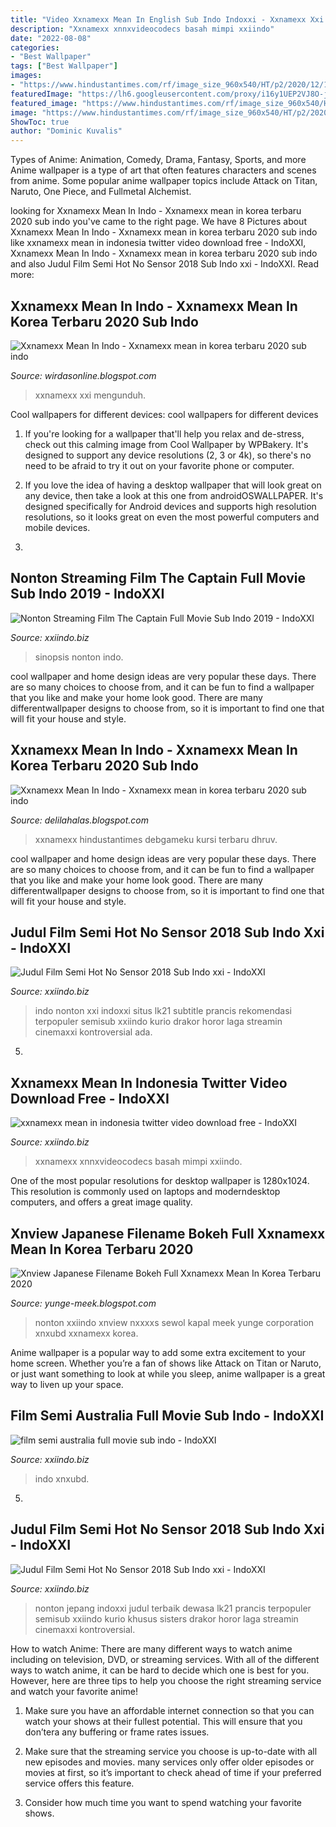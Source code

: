 ```yaml
---
title: "Video Xxnamexx Mean In English Sub Indo Indoxxi - Xxnamexx Xxi Mengunduh"
description: "Xxnamexx xnnxvideocodecs basah mimpi xxiindo"
date: "2022-08-08"
categories:
- "Best Wallpaper"
tags: ["Best Wallpaper"]
images:
- "https://www.hindustantimes.com/rf/image_size_960x540/HT/p2/2020/12/10/Pictures/_9fed7ff2-3ae7-11eb-b07e-614fa469275b.jpg"
featuredImage: "https://lh6.googleusercontent.com/proxy/i16y1UEP2VJ8O-jkRfCZIEQsX8KpiDpR_4KvkY4tehOfgcoZ_GAOneIjcV00xJniv1cwTbeTQzu5XKrYwzkwENbElCv56QOP0GCCILCRnJVO-RdaG-cYoDyTWofgegpFG2PAr7hNgpy-ZDqbdFS51n8P3ZA0fOej=w1200-h630-p-k-no-nu"
featured_image: "https://www.hindustantimes.com/rf/image_size_960x540/HT/p2/2020/12/10/Pictures/_9fed7ff2-3ae7-11eb-b07e-614fa469275b.jpg"
image: "https://www.hindustantimes.com/rf/image_size_960x540/HT/p2/2020/12/10/Pictures/_9fed7ff2-3ae7-11eb-b07e-614fa469275b.jpg"
ShowToc: true
author: "Dominic Kuvalis"
---
```



Types of Anime: Animation, Comedy, Drama, Fantasy, Sports, and more
Anime wallpaper is a type of art that often features characters and scenes from anime. Some popular anime wallpaper topics include Attack on Titan, Naruto, One Piece, and Fullmetal Alchemist.

	

		
looking for Xxnamexx Mean In Indo - Xxnamexx mean in korea terbaru 2020 sub indo you've came to the right page. We have 8 Pictures about Xxnamexx Mean In Indo - Xxnamexx mean in korea terbaru 2020 sub indo like xxnamexx mean in indonesia twitter video download free - IndoXXI, Xxnamexx Mean In Indo - Xxnamexx mean in korea terbaru 2020 sub indo and also Judul Film Semi Hot No Sensor 2018 Sub Indo xxi - IndoXXI. Read more:
		
    
## Xxnamexx Mean In Indo - Xxnamexx Mean In Korea Terbaru 2020 Sub Indo

<img loading=lazy src="https://lh6.googleusercontent.com/proxy/i16y1UEP2VJ8O-jkRfCZIEQsX8KpiDpR_4KvkY4tehOfgcoZ_GAOneIjcV00xJniv1cwTbeTQzu5XKrYwzkwENbElCv56QOP0GCCILCRnJVO-RdaG-cYoDyTWofgegpFG2PAr7hNgpy-ZDqbdFS51n8P3ZA0fOej=w1200-h630-p-k-no-nu" onerror="this.onerror=null;this.src='https://tse1.mm.bing.net/th?id=OIP.9527WnSXnn4qKzX4aJ5r4gHaD4&amp;pid=15.1';" alt="Xxnamexx Mean In Indo - Xxnamexx mean in korea terbaru 2020 sub indo">

_Source: wirdasonline.blogspot.com_

>xxnamexx xxi mengunduh. 

	

Cool wallpapers for different devices:
cool wallpapers for different devices 

1. If you're looking for a wallpaper that'll help you relax and de-stress, check out this calming image from Cool Wallpaper by WPBakery. It's designed to support any device resolutions (2, 3 or 4k), so there's no need to be afraid to try it out on your favorite phone or computer.

2. If you love the idea of having a desktop wallpaper that will look great on any device, then take a look at this one from androidOSWALLPAPER. It's designed specifically for Android devices and supports high resolution resolutions, so it looks great on even the most powerful computers and mobile devices.

3.

    
## Nonton Streaming Film The Captain Full Movie Sub Indo 2019 - IndoXXI

<img loading=lazy src="https://xxiindo.biz/wp-content/uploads/2020/09/Nonton-Streaming-Film-The-Captain-Full-Movie-Sub-Indo-2019.jpg" onerror="this.onerror=null;this.src='https://tse4.mm.bing.net/th?id=OIP.pm-IMMsFiUTJKK_RuCuByAHaD6&amp;pid=15.1';" alt="Nonton Streaming Film The Captain Full Movie Sub Indo 2019 - IndoXXI">

_Source: xxiindo.biz_

>sinopsis nonton indo. 

	

cool wallpaper and home design ideas are very popular these days. There are so many choices to choose from, and it can be fun to find a wallpaper that you like and make your home look good. There are many differentwallpaper designs to choose from, so it is important to find one that will fit your house and style.

    
## Xxnamexx Mean In Indo - Xxnamexx Mean In Korea Terbaru 2020 Sub Indo

<img loading=lazy src="https://www.hindustantimes.com/rf/image_size_960x540/HT/p2/2020/12/10/Pictures/_9fed7ff2-3ae7-11eb-b07e-614fa469275b.jpg" onerror="this.onerror=null;this.src='https://tse3.mm.bing.net/th?id=OIP.VH3qrQC_tdo4JyhRQ_MePwHaEK&amp;pid=15.1';" alt="Xxnamexx Mean In Indo - Xxnamexx mean in korea terbaru 2020 sub indo">

_Source: delilahalas.blogspot.com_

>xxnamexx hindustantimes debgameku kursi terbaru dhruv. 

	

cool wallpaper and home design ideas are very popular these days. There are so many choices to choose from, and it can be fun to find a wallpaper that you like and make your home look good. There are many differentwallpaper designs to choose from, so it is important to find one that will fit your house and style.

    
## Judul Film Semi Hot No Sensor 2018 Sub Indo Xxi - IndoXXI

<img loading=lazy src="http://xxiindo.biz/wp-content/uploads/2020/09/Judul-Film-Semi-Hot-No-Sensor-2018-Sub-Indo-xxi.jpg" onerror="this.onerror=null;this.src='https://tse2.mm.bing.net/th?id=OIP._3qGrX2DvzGkYo9bpZQ9pgHaEK&amp;pid=15.1';" alt="Judul Film Semi Hot No Sensor 2018 Sub Indo xxi - IndoXXI">

_Source: xxiindo.biz_

>indo nonton xxi indoxxi situs lk21 subtitle prancis rekomendasi terpopuler semisub xxiindo kurio drakor horor laga streamin cinemaxxi kontroversial ada. 

	

5.

    
## Xxnamexx Mean In Indonesia Twitter Video Download Free - IndoXXI

<img loading=lazy src="http://xxiindo.biz/wp-content/uploads/2020/08/xxnamexx-mean-in-indonesia-twitter-video-download-free.jpg" onerror="this.onerror=null;this.src='https://tse4.mm.bing.net/th?id=OIP.kzs6_dwfRYNzH3G5Ae09EgHaDq&amp;pid=15.1';" alt="xxnamexx mean in indonesia twitter video download free - IndoXXI">

_Source: xxiindo.biz_

>xxnamexx xnnxvideocodecs basah mimpi xxiindo. 

	

One of the most popular resolutions for desktop wallpaper is 1280x1024. This resolution is commonly used on laptops and moderndesktop computers, and offers a great image quality.

    
## Xnview Japanese Filename Bokeh Full Xxnamexx Mean In Korea Terbaru 2020

<img loading=lazy src="https://xxiindo.biz/wp-content/uploads/2020/09/Nonton-Film-Birthday-2019-Sub-Indo-Full-Movie.jpg" onerror="this.onerror=null;this.src='https://tse4.mm.bing.net/th?id=OIP.LlQuyASTuC5H-I374ieIngHaEK&amp;pid=15.1';" alt="Xnview Japanese Filename Bokeh Full Xxnamexx Mean In Korea Terbaru 2020">

_Source: yunge-meek.blogspot.com_

>nonton xxiindo xnview nxxxxs sewol kapal meek yunge corporation xnxubd xxnamexx korea. 

	

Anime wallpaper is a popular way to add some extra excitement to your home screen. Whether you’re a fan of shows like Attack on Titan or Naruto, or just want something to look at while you sleep, anime wallpaper is a great way to liven up your space.

    
## Film Semi Australia Full Movie Sub Indo - IndoXXI

<img loading=lazy src="http://xxiindo.biz/wp-content/uploads/2020/11/xnxubd-2020-nvidia-video-japan.jpg" onerror="this.onerror=null;this.src='https://tse1.mm.bing.net/th?id=OIP.-ZX8BT8li8hF3ofYI7gp0QAAAA&amp;pid=15.1';" alt="film semi australia full movie sub indo - IndoXXI">

_Source: xxiindo.biz_

>indo xnxubd. 

	

5.

    
## Judul Film Semi Hot No Sensor 2018 Sub Indo Xxi - IndoXXI

<img loading=lazy src="https://xxiindo.biz/wp-content/uploads/2020/09/Judul-Film-Semi-Hot-No-Sensor-2018-Sub-Indo-xxi-300x169.jpg" onerror="this.onerror=null;this.src='https://tse4.mm.bing.net/th?id=OIP.JonYpJ1fmf6pHo0gDsMdZAAAAA&amp;pid=15.1';" alt="Judul Film Semi Hot No Sensor 2018 Sub Indo xxi - IndoXXI">

_Source: xxiindo.biz_

>nonton jepang indoxxi judul terbaik dewasa lk21 prancis terpopuler semisub xxiindo kurio khusus sisters drakor horor laga streamin cinemaxxi kontroversial. 

	

How to watch Anime: There are many different ways to watch anime including on television, DVD, or streaming services.
With all of the different ways to watch anime, it can be hard to decide which one is best for you. However, here are three tips to help you choose the right streaming service and watch your favorite anime!
1. Make sure you have an affordable internet connection so that you can watch your shows at their fullest potential. This will ensure that you don’tera any buffering or frame rates issues.

2. Make sure that the streaming service you choose is up-to-date with all new episodes and movies. many services only offer older episodes or movies at first, so it’s important to check ahead of time if your preferred service offers this feature.

3. Consider how much time you want to spend watching your favorite shows.

